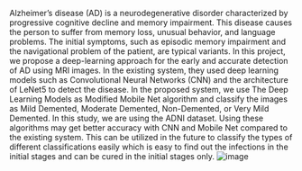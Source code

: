 Alzheimer’s disease (AD) is a neurodegenerative disorder characterized by progressive cognitive decline and memory impairment. This disease causes the person to suffer from memory loss, unusual behavior, and language problems. The initial symptoms, such as episodic memory impairment and the navigational problem of the patient, are typical variants. In this project, we propose a deep-learning approach for the early and accurate detection of AD using MRI images. In the existing system, they used deep learning models such as Convolutional Neural Networks (CNN) and the architecture of LeNet5 to detect the disease. In the proposed system, we use The Deep Learning Models as Modified Mobile Net algorithm and classify the images as Mild Demented, Moderate Demented, Non-Demented, or Very Mild Demented. In this study, we are using the ADNI dataset. Using these algorithms may get better accuracy with CNN and Mobile Net compared to the existing system. This can be utilized in the future to classify the types of different classifications easily which is easy to find out the infections in the initial stages and can be cured in the initial stages only.
![image](https://github.com/kiritisrisai2003/Alzhemier-Disease-Detection/assets/125994712/136f9e2f-efe9-4fbc-96dc-2bd0f2192a90)

